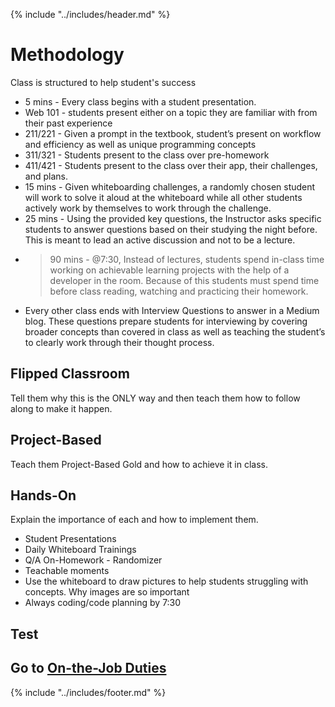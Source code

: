 {% include "../includes/header.md" %}

# Methodology

Class is structured to help student's success

* 5 mins - Every class begins with a student presentation. 
 * Web 101 - students present either on a topic they are familiar with from their past experience
 * 211/221 - Given a prompt in the textbook, student’s present on workflow and efficiency as well as unique programming concepts
 * 311/321 - Students present to the class over pre-homework
 * 411/421 - Students present to the class over their app, their challenges, and plans.
* 15 mins - Given whiteboarding challenges, a randomly chosen student will work to solve it aloud at the whiteboard while all other students actively work by themselves to work through the challenge.
* 25 mins - Using the provided key questions, the Instructor asks specific students to answer questions based on their studying the night before. This is meant to lead an active discussion and not to be a lecture.
* >90 mins - @7:30, Instead of lectures, students spend in-class time working on achievable learning projects with the help of a developer in the room. Because of this students must spend time before class reading, watching and practicing their homework. 
* Every other class ends with Interview Questions to answer in a Medium blog. These questions prepare students for interviewing by covering broader concepts than covered in class as well as teaching the student’s to clearly work through their thought process. 

## Flipped Classroom

Tell them why this is the ONLY way and then teach them how to follow along to make it happen.

## Project-Based

Teach them Project-Based Gold and how to achieve it in class.

## Hands-On

Explain the importance of each and how to implement them.

* Student Presentations
* Daily Whiteboard Trainings
* Q/A On-Homework - Randomizer
* Teachable moments
* Use the whiteboard to draw pictures to help students struggling with concepts. Why images are so important
* Always coding/code planning by 7:30

## Test

<Embed GoogleForm here>

## Go to [On-the-Job Duties](../onTheJob/01DayClass.md)

{% include "../includes/footer.md" %}
